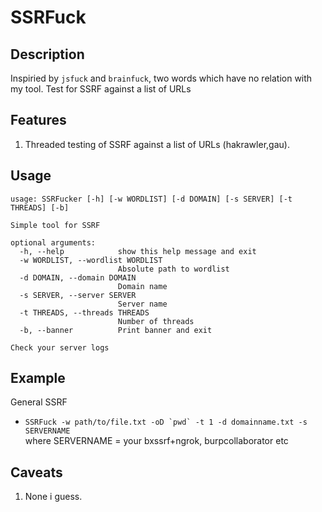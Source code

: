 # SSRFuck
## Description
Inspiried by `jsfuck` and `brainfuck`, two words which have no relation with my tool. Test for SSRF against a list of URLs

## Features
1. Threaded testing of SSRF against a list of URLs (hakrawler,gau).

## Usage
```
usage: SSRFucker [-h] [-w WORDLIST] [-d DOMAIN] [-s SERVER] [-t THREADS] [-b]

Simple tool for SSRF

optional arguments:
  -h, --help            show this help message and exit
  -w WORDLIST, --wordlist WORDLIST
                        Absolute path to wordlist
  -d DOMAIN, --domain DOMAIN
                        Domain name
  -s SERVER, --server SERVER
                        Server name
  -t THREADS, --threads THREADS
                        Number of threads
  -b, --banner          Print banner and exit

Check your server logs
```

## Example
General SSRF 
* ```SSRFuck -w path/to/file.txt -oD `pwd` -t 1 -d domainname.txt -s SERVERNAME```  
where SERVERNAME = your bxssrf+ngrok, burpcollaborator etc

## Caveats
1. None i guess.
